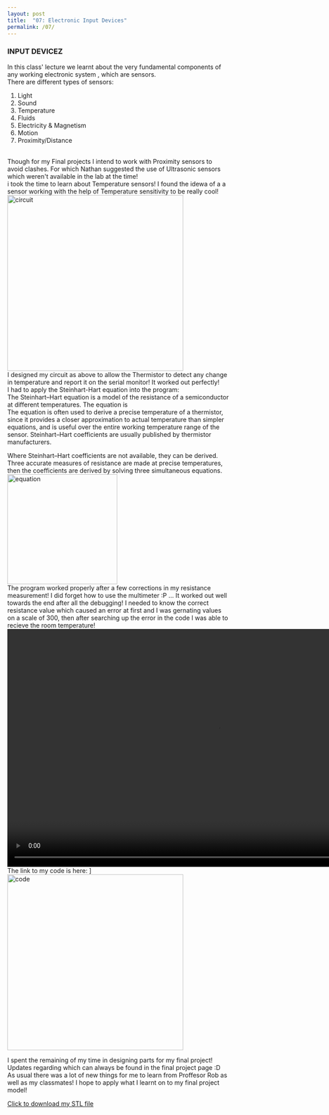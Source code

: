 ```yaml
---
layout: post
title:  "07: Electronic Input Devices"
permalink: /07/
---
```


### INPUT DEVICEZ

In this class' lecture we learnt about the very fundamental components of any working electronic system , which are sensors.
<br>
There are different types of sensors:
<br>
1. Light
2. Sound
3. Temperature
4. Fluids
5. Electricity & Magnetism
6. Motion
7. Proximity/Distance
<br>
Though for my Final projects I intend to work with Proximity sensors to avoid clashes. For which Nathan suggested the use of Ultrasonic sensors which weren't  available in the lab at the time! 
<br>
i took the time to learn  about Temperature sensors! I found the idewa of a a sensor working with the help of Temperature sensitivity to be really cool!
<img src="pic1.jpg" alt="circuit" style="height: 400px; max-width: 125%"> 
<br>
I designed my circuit as above to allow the Thermistor to detect any change in temperature and report it on the serial monitor!
It worked out perfectly!
<br>
I had to apply the Steinhart-Hart equation into the program:
<br>
The Steinhart–Hart equation is a model of the resistance of a semiconductor at different temperatures. The equation is
<br>
The equation is often used to derive a precise temperature of a thermistor, since it provides a closer approximation to actual temperature than simpler equations, and is useful over the entire working temperature range of the sensor. Steinhart–Hart coefficients are usually published by thermistor manufacturers.

Where Steinhart–Hart coefficients are not available, they can be derived. Three accurate measures of resistance are made at precise temperatures, then the coefficients are derived by solving three simultaneous equations.
<br>
<img src="pic2.jpg" alt="equation" style="height: 250px; max-width: 99%"> 
<br>
The program worked properly after a few corrections in my resistance measurement! I did forget how to use the multimeter :P ... It worked out well towards the end after all the debugging! I needed to know the correct resistance value which caused an error at first and I was gernating values on a scale of 300, then after searching up the error in the code I was able to recieve the room temperature! 
<br>
<video width="955" height="541" controls>
	<source src="vid1.mp4" type="video/mp4">
</video>
<br>
The link to my code is here:
]<br>
<img src="pic3.png" alt="code" style="height: 400px; max-width: 125%"> 

I spent the remaining of my time in designing parts for my final project! Updates regarding which can always be found in the final project page :D
<br>
As usual there was a lot of new things for me to learn from Proffesor Rob as well as my classmates! I hope to apply what I learnt on to my final project model!




<!-- You can include comments that will not be translated to HTML -->

<!-- You can include links and images in the following format: -->




<!-- Or, you can also directly include HTML, for example to make a split image -->



<!-- You can also use HTML tags to include a video -->

<!-- Or to add a download link to any (reasonably small) file in your permalink directory -->

<a href='cube.stl' download>Click to download my STL file</a>

